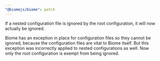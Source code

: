 ```yaml
---
"@biomejs/biome": patch
---
```


If a nested configuration file is ignored by the root configuration, it will now
actually be ignored.

Biome has an exception in place for configuration files so they cannot be
ignored, because the configuration files are vital to Biome itself. But this
exception was incorrectly applied to nested configurations as well. Now only the
root configuration is exempt from being ignored.
